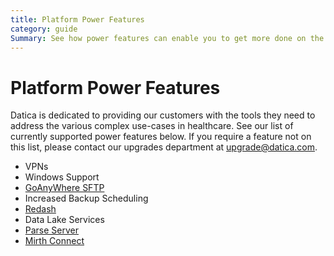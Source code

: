 ```yaml
---
title: Platform Power Features
category: guide
Summary: See how power features can enable you to get more done on the Datica Platform.
---
```


# Platform Power Features
Datica is dedicated to providing our customers with the tools they need to address the various complex use-cases in healthcare. See our list of currently supported power features below. If you require a feature not on this list, please contact our upgrades department at [upgrade@datica.com](mailto:upgrade@datica.com).

- VPNs
- Windows Support
- [GoAnyWhere SFTP](https://www.goanywhere.com/solutions/secure-ftp)
- Increased Backup Scheduling
- [Redash](http://redash.io)
- Data Lake Services
- [Parse Server](https://github.com/parse-community/parse-server)
- [Mirth Connect](https://www.mirth.com/)
